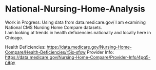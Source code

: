 # National-Nursing-Home-Analysis

Work in Progress: 
Using data from data.medicare.gov/ I am examining National CMS Nursing Home Compare datasets.  
I am looking at trends in health deficiencies nationally and locally here in Chicago.

Health Deficiencies: https://data.medicare.gov/Nursing-Home-Compare/Health-Deficiencies/r5ix-sfxw
Provider Info: https://data.medicare.gov/Nursing-Home-Compare/Provider-Info/4pq5-n9py
